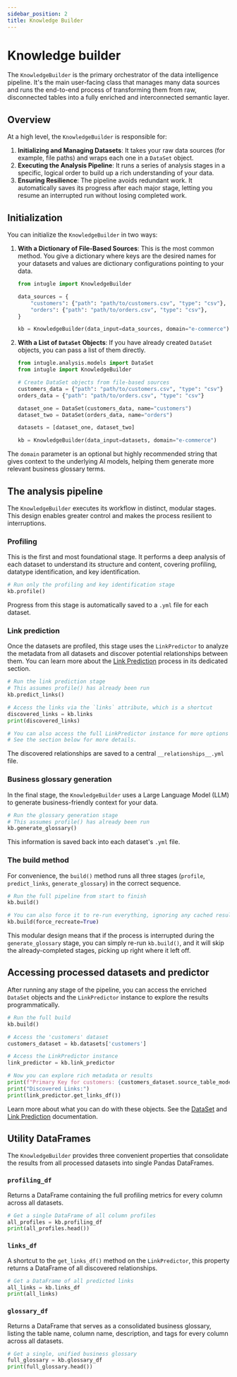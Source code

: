 ```yaml
---
sidebar_position: 2
title: Knowledge Builder
---
```


# Knowledge builder

The `KnowledgeBuilder` is the primary orchestrator of the data intelligence pipeline. It's the main user-facing class that manages many data sources and runs the end-to-end process of transforming them from raw, disconnected tables into a fully enriched and interconnected semantic layer.

## Overview

At a high level, the `KnowledgeBuilder` is responsible for:

1.  **Initializing and Managing Datasets**: It takes your raw data sources (for example, file paths) and wraps each one in a `DataSet` object.
2.  **Executing the Analysis Pipeline**: It runs a series of analysis stages in a specific, logical order to build up a rich understanding of your data.
3.  **Ensuring Resilience**: The pipeline avoids redundant work. It automatically saves its progress after each major stage, letting you resume an interrupted run without losing completed work.

## Initialization

You can initialize the `KnowledgeBuilder` in two ways:

1.  **With a Dictionary of File-Based Sources**: This is the most common method. You give a dictionary where keys are the desired names for your datasets and values are dictionary configurations pointing to your data.

    ```python
    from intugle import KnowledgeBuilder

    data_sources = {
        "customers": {"path": "path/to/customers.csv", "type": "csv"},
        "orders": {"path": "path/to/orders.csv", "type": "csv"},
    }

    kb = KnowledgeBuilder(data_input=data_sources, domain="e-commerce")
    ```

2.  **With a List of `DataSet` Objects**: If you have already created `DataSet` objects, you can pass a list of them directly.

    ```python
    from intugle.analysis.models import DataSet
    from intugle import KnowledgeBuilder

    # Create DataSet objects from file-based sources
    customers_data = {"path": "path/to/customers.csv", "type": "csv"}
    orders_data = {"path": "path/to/orders.csv", "type": "csv"}
    
    dataset_one = DataSet(customers_data, name="customers")
    dataset_two = DataSet(orders_data, name="orders")

    datasets = [dataset_one, dataset_two]

    kb = KnowledgeBuilder(data_input=datasets, domain="e-commerce")
    ```

The `domain` parameter is an optional but highly recommended string that gives context to the underlying AI models, helping them generate more relevant business glossary terms.

## The analysis pipeline

The `KnowledgeBuilder` executes its workflow in distinct, modular stages. This design enables greater control and makes the process resilient to interruptions.

### Profiling

This is the first and most foundational stage. It performs a deep analysis of each dataset to understand its structure and content, covering profiling, datatype identification, and key identification.

```python
# Run only the profiling and key identification stage
kb.profile()
```

Progress from this stage is automatically saved to a `.yml` file for each dataset.

### Link prediction

Once the datasets are profiled, this stage uses the `LinkPredictor` to analyze the metadata from all datasets and discover potential relationships between them. You can learn more about the [Link Prediction](./link-prediction.md) process in its dedicated section.

```python
# Run the link prediction stage
# This assumes profile() has already been run
kb.predict_links()

# Access the links via the `links` attribute, which is a shortcut
discovered_links = kb.links
print(discovered_links)

# You can also access the full LinkPredictor instance for more options
# See the section below for more details.
```

The discovered relationships are saved to a central `__relationships__.yml` file.

### Business glossary generation

In the final stage, the `KnowledgeBuilder` uses a Large Language Model (LLM) to generate business-friendly context for your data.

```python
# Run the glossary generation stage
# This assumes profile() has already been run
kb.generate_glossary()
```

This information is saved back into each dataset's `.yml` file.

### The build method

For convenience, the `build()` method runs all three stages (`profile`, `predict_links`, `generate_glossary`) in the correct sequence.

```python
# Run the full pipeline from start to finish
kb.build()

# You can also force it to re-run everything, ignoring any cached results
kb.build(force_recreate=True)
```

This modular design means that if the process is interrupted during the `generate_glossary` stage, you can simply re-run `kb.build()`, and it will skip the already-completed stages, picking up right where it left off.

## Accessing processed datasets and predictor

After running any stage of the pipeline, you can access the enriched `DataSet` objects and the `LinkPredictor` instance to explore the results programmatically.

```python
# Run the full build
kb.build()

# Access the 'customers' dataset
customers_dataset = kb.datasets['customers']

# Access the LinkPredictor instance
link_predictor = kb.link_predictor

# Now you can explore rich metadata or results
print(f"Primary Key for customers: {customers_dataset.source_table_model.description}")
print("Discovered Links:")
print(link_predictor.get_links_df())
```

Learn more about what you can do with these objects. See the [DataSet](./dataset.md) and [Link Prediction](./link-prediction.md) documentation.

## Utility DataFrames

The `KnowledgeBuilder` provides three convenient properties that consolidate the results from all processed datasets into single Pandas DataFrames.

### `profiling_df`

Returns a DataFrame containing the full profiling metrics for every column across all datasets.

```python
# Get a single DataFrame of all column profiles
all_profiles = kb.profiling_df
print(all_profiles.head())
```

### `links_df`

A shortcut to the `get_links_df()` method on the `LinkPredictor`, this property returns a DataFrame of all discovered relationships.

```python
# Get a DataFrame of all predicted links
all_links = kb.links_df
print(all_links)
```

### `glossary_df`

Returns a DataFrame that serves as a consolidated business glossary, listing the table name, column name, description, and tags for every column across all datasets.

```python
# Get a single, unified business glossary
full_glossary = kb.glossary_df
print(full_glossary.head())
```